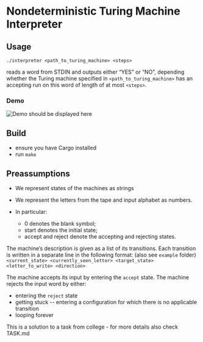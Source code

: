 # Nondeterministic Turing Machine Interpreter

## Usage
```./interpreter <path_to_turing_machine> <steps>```

reads a word from STDIN and outputs either “YES” or “NO”,
depending whether the Turing machine specified in `<path_to_turing_machine>` has
an accepting run on this word of length of at most `<steps>`.

### Demo
![Demo should be displayed here](./demo.gif)

## Build
- ensure you have Cargo installed
- run `make`


## Preassumptions
- We represent states of the machines as strings
- We represent the letters from the tape and input alphabet as numbers.

- In particular:
    - 0 denotes the blank symbol;
    - start ​denotes the initial state;
    - accept ​and​ reject ​denote the accepting and rejecting states.


The machine’s description is given as a list of its transitions.
Each transition is written in a separate line in the following format: (also see `example` folder)
```<current_state> <currently_seen_letter> <target_state> <letter_to_write> <direction>```

The machine accepts its input by entering the `accept` state.
The machine rejects the input word by either:
- entering the `reject` state
- getting stuck -- entering a configuration for which there is no applicable transition
- looping forever

This is a solution to a task from college - for more details also check TASK.md
